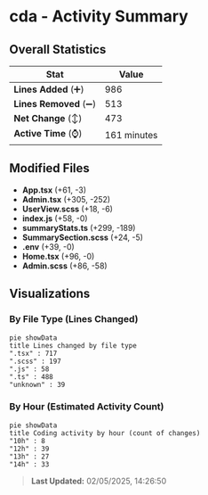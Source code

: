 # cda - Activity Summary 

## Overall Statistics

| Stat                   | Value                                                             |
| ---------------------- | ----------------------------------------------------------------- |
| **Lines Added** (➕)   | 986                                          |
| **Lines Removed** (➖) | 513                                        |
| **Net Change** (↕)    | 473                |
| **Active Time** (⌚)   | 161 minutes |


## Modified Files
- **App.tsx** (+61, -3)
- **Admin.tsx** (+305, -252)
- **UserView.scss** (+18, -6)
- **index.js** (+58, -0)
- **summaryStats.ts** (+299, -189)
- **SummarySection.scss** (+24, -5)
- **.env** (+39, -0)
- **Home.tsx** (+96, -0)
- **Admin.scss** (+86, -58)

## Visualizations

### By File Type (Lines Changed)

```mermaid
pie showData
title Lines changed by file type
".tsx" : 717
".scss" : 197
".js" : 58
".ts" : 488
"unknown" : 39
```

### By Hour (Estimated Activity Count)

```mermaid
pie showData
title Coding activity by hour (count of changes)
"10h" : 8
"12h" : 39
"13h" : 27
"14h" : 33
```


> **Last Updated:** 02/05/2025, 14:26:50